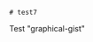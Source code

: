                                                                                       # test7
Test "graphical-gist"
